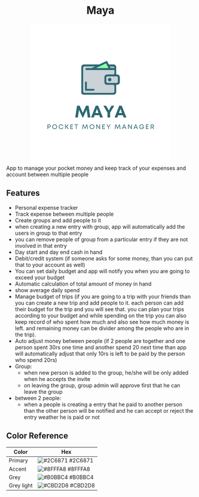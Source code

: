 <div align="center">
<h1>Maya</h1>
<img alt="logo" src="./logo/full-small.png" />
</div>
App to manage your pocket money and keep track of your expenses and account between multiple people

## Features

- Personal expense tracker
- Track expense between multiple people
- Create groups and add people to it
- when creating a new entry with group, app will automatically add the users in group to that entry
- you can remove people of group from a particular entry if they are not involved in that entry
- Day start and day end cash in hand
- Debit/credit system (if someone asks for some money, than you can put that to your account as well)
- You can set daily budget and app will notify you when you are going to exceed your budget
- Automatic calculation of total amount of money in hand
- show average daily spend
- Manage budget of trips
  (if you are going to a trip with your friends than you can create a new trip and add people to it.
  each person can add their budget for the trip and you will see that. you can plan your trips according to your budget and while spending on the trip you can also keep record of who spent how much and also see how much money is left. and remaining money can be divider among the people who are in the trip).
- Auto adjust money between people (if 2 people are together and one person spent 30rs one time and another spend 20 next time than app will automatically adjust that only 10rs is left to be paid by the person who spend 20rs)
- Group:
  - when new person is added to the group, he/she will be only added when he accepts the invite
  - on leaving the group, group admin will approve first that he can leave the group
- between 2 people:
  - when a people is creating a entry that he paid to another person than the other person will be notified and he can accept or reject the entry weather he is paid or not

## Color Reference

| Color      | Hex                                                              |
| ---------- | ---------------------------------------------------------------- |
| Primary    | ![#2C6871](https://via.placeholder.com/10/2C6871?text=+) #2C6871 |
| Accent     | ![#8FFFA8](https://via.placeholder.com/10/8FFFA8?text=+) #8FFFA8 |
| Grey       | ![#B0BBC4](https://via.placeholder.com/10/B0BBC4?text=+) #B0BBC4 |
| Grey light | ![#CBD2D8](https://via.placeholder.com/10/CBD2D8?text=+) #CBD2D8 |
